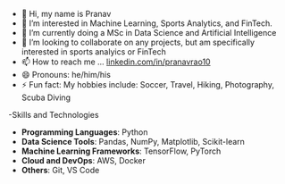 - 👋 Hi, my name is Pranav 
- 👀 I’m interested in Machine Learning, Sports Analytics, and FinTech. 
- 🌱 I’m currently doing a MSc in Data Science and Artificial Intelligence 
- 💞️ I’m looking to collaborate on any projects, but am specifically interested in sports analyics or FinTech
- 📫 How to reach me ... [linkedin.com/in/pranavrao10](https://linkedin.com/in/pranavrao10)
- 😄 Pronouns: he/him/his
- ⚡ Fun fact: My hobbies include: Soccer, Travel, Hiking, Photography, Scuba Diving

-Skills and Technologies
- **Programming Languages**: Python
- **Data Science Tools**: Pandas, NumPy, Matplotlib, Scikit-learn
- **Machine Learning Frameworks**: TensorFlow, PyTorch
- **Cloud and DevOps**: AWS, Docker
- **Others**: Git, VS Code

<!---
pranavrao10/pranavrao10 is a ✨ special ✨ repository because its `README.md` (this file) appears on your GitHub profile.
You can click the Preview link to take a look at your changes.
--->
